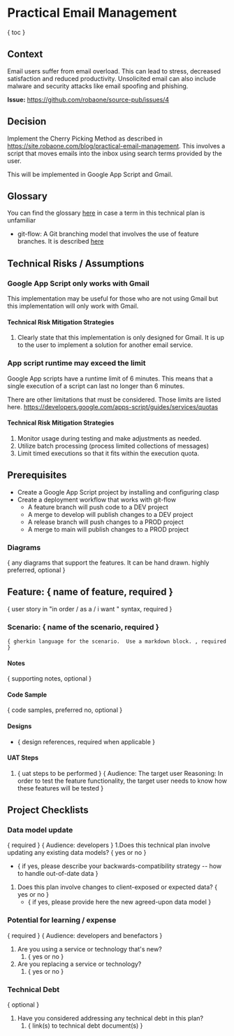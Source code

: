 # Practical Email Management

{ toc }

## Context

Email users suffer from email overload.  This can lead to stress, decreased satisfaction and reduced productivity.  Unsolicited email can also include malware and security attacks like email spoofing and phishing.

**Issue:** https://github.com/robaone/source-pub/issues/4

## Decision

Implement the Cherry Picking Method as described in https://site.robaone.com/blog/practical-email-management.  This involves a script that moves emails into the inbox using search terms provided by the user.

This will be implemented in Google App Script and Gmail.

## Glossary

You can find the glossary [here](https://github.com/robaone/source-pub/blob/main/glossary.md) in case a term in this technical plan is unfamiliar

- git-flow: A Git branching model that involves the use of feature branches.  It is described [here](https://www.atlassian.com/git/tutorials/comparing-workflows/gitflow-workflow)

## Technical Risks / Assumptions

### Google App Script only works with Gmail

This implementation may be useful for those who are not using Gmail but this implementation will only work with Gmail.

#### Technical Risk Mitigation Strategies

1. Clearly state that this implementation is only designed for Gmail.  It is up to the user to implement a solution for another email service.

### App script runtime may exceed the limit

Google App scripts have a runtime limit of 6 minutes.  This means that a single execution of a script can last no longer than 6 minutes.

There are other limitations that must be considered.  Those limits are listed here. 
https://developers.google.com/apps-script/guides/services/quotas

#### Technical Risk Mitigation Strategies

1. Monitor usage during testing and make adjustments as needed.
1. Utilize batch processing (process limited collections of messages)
1. Limit timed executions so that it fits within the execution quota.

## Prerequisites

- Create a Google App Script project by installing and configuring clasp
- Create a deployment workflow that works with git-flow
  - A feature branch will push code to a DEV project
  - A merge to develop will publish changes to a DEV project
  - A release branch will push changes to a PROD project
  - A merge to main will publish changes to a PROD project

### Diagrams

{ any diagrams that support the features. It can be hand drawn. highly preferred, optional }

## Feature: { name of feature, required }

{ user story in "in order / as a / i want " syntax, required }

### Scenario: { name of the scenario, required }

```gherkin
{ gherkin language for the scenario.  Use a markdown block. , required }
```

#### Notes

{ supporting notes, optional }

#### Code Sample

{ code samples, preferred no, optional }

#### Designs

- { design references, required when applicable }

#### UAT Steps

1. { uat steps to be performed }
{ Audience: The target user 
  Reasoning: In order to test the feature functionality, the target user needs to know how these features will be tested }

## Project Checklists

### Data model update
{ required }
{ Audience: developers }
1.Does this technical plan involve updating any existing data models? { yes or no }
   - { if yes, please describe your backwards-compatibility strategy -- how to handle out-of-date data }
1. Does this plan involve changes to client-exposed or expected data? { yes or no }
   - { if yes, please provide here the new agreed-upon data model }

### Potential for learning / expense
{ required }
{ Audience: developers and benefactors  }
1. Are you using a service or technology that's new?
   1. { yes or no }
2. Are you replacing a service or technology?
   1. { yes or no }

### Technical Debt
{ optional }
1. Have you considered addressing any technical debt in this plan?
    1. { link(s) to technical debt document(s) }
